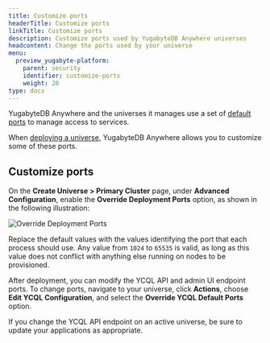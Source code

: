 ```yaml
---
title: Customize ports
headerTitle: Customize ports
linkTitle: Customize ports
description: Customize ports used by YugabyteDB Anywhere universes
headcontent: Change the ports used by your universe
menu:
  preview_yugabyte-platform:
    parent: security
    identifier: customize-ports
    weight: 20
type: docs
---
```


YugabyteDB Anywhere and the universes it manages use a set of [default ports](../../prepare/networking/) to manage access to services.

When [deploying a universe](../../create-deployments/), YugabyteDB Anywhere allows you to customize some of these ports.

## Customize ports

On the **Create Universe > Primary Cluster** page, under **Advanced Configuration**, enable the **Override Deployment Ports** option, as shown in the following illustration:

![Override Deployment Ports](/images/yp/security/override-deployment-ports.png)

Replace the default values with the values identifying the port that each process should use. Any value from `1024` to `65535` is valid, as long as this value does not conflict with anything else running on nodes to be provisioned.

After deployment, you can modify the YCQL API and admin UI endpoint ports. To change ports, navigate to your universe, click **Actions**, choose **Edit YCQL Configuration**, and select the **Override YCQL Default Ports** option.

If you change the YCQL API endpoint on an active universe, be sure to update your applications as appropriate.
